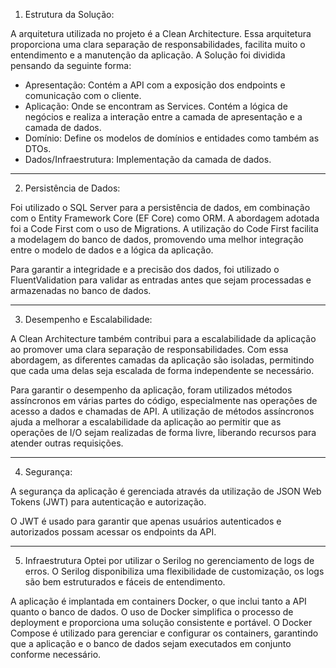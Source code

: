  1. Estrutura da Solução: 

A arquitetura utilizada no projeto é a Clean Architecture. Essa arquitetura proporciona uma clara separação de responsabilidades, facilita muito o entendimento e a manutenção da aplicação.
A Solução foi dividida pensando da seguinte forma: 
- Apresentação: Contém a API com a exposição dos endpoints e comunicação com o cliente.
- Aplicação: Onde se encontram as Services. Contém a lógica de negócios e realiza a interação entre a camada de apresentação e a camada de dados.
- Domínio: Define os modelos de domínios e entidades como também as DTOs.
- Dados/Infraestrutura: Implementação da camada de dados.

--------------------------------------------------------------------------------------------------------------------------
 2. Persistência de Dados: 

Foi utilizado o SQL Server para a persistência de dados, em combinação com o Entity Framework Core (EF Core) como ORM. A abordagem adotada foi a Code First com o uso de Migrations.
A utilização do Code First facilita a modelagem do banco de dados, promovendo uma melhor integração entre o modelo de dados e a lógica da aplicação.

Para garantir a integridade e a precisão dos dados, foi utilizado o FluentValidation para validar as entradas antes que sejam processadas e armazenadas no banco de dados.

--------------------------------------------------------------------------------------------------------------------------
 3. Desempenho e Escalabilidade: 

A Clean Architecture também contribui para a escalabilidade da aplicação ao promover uma clara separação de responsabilidades.
Com essa abordagem, as diferentes camadas da aplicação são isoladas, permitindo que cada uma delas seja escalada de forma independente se necessário.

Para garantir o desempenho da aplicação, foram utilizados métodos assíncronos em várias partes do código, especialmente nas operações de acesso a dados e chamadas de API.
A utilização de métodos assíncronos ajuda a melhorar a escalabilidade da aplicação ao permitir que as operações de I/O sejam realizadas de forma livre, liberando recursos para atender outras requisições.

--------------------------------------------------------------------------------------------------------------------------
 4. Segurança: 

A segurança da aplicação é gerenciada através da utilização de JSON Web Tokens (JWT) para autenticação e autorização.

O JWT é usado para garantir que apenas usuários autenticados e autorizados possam acessar os endpoints da API. 

--------------------------------------------------------------------------------------------------------------------------
 5. Infraestrutura
Optei por utilizar o Serilog no gerenciamento de logs de erros. O Serilog disponibiliza uma flexibilidade de customização, os logs são bem estruturados e fáceis de entendimento.

A aplicação é implantada em containers Docker, o que inclui tanto a API quanto o banco de dados.
O uso de Docker simplifica o processo de deployment e proporciona uma solução consistente e portável.
O Docker Compose é utilizado para gerenciar e configurar os containers, garantindo que a aplicação e o banco de dados sejam executados em conjunto conforme necessário.
